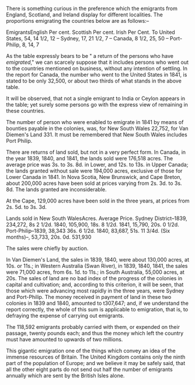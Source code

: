 There is something curious in the preference which the emigrants from
                    England, Scotland, and Ireland display for different localities. The proportions emigrating the countries below are as
                    follows:–EmigrantsEnglish Per cent. Scottish Per cent. Irish Per Cent. To United States,
                    54, 14 1/2, 12 – Sydney, 17, 21 1/2, 7 – Canada, 8 1/2,
                    25, 50 – Port-Philip, 8, 14, 7As the table expressly bears to be " a return of the persons who have *emigrated*," we can scarcely suppose that it includes
                    persons who went out to the countries mentioned on business, without any
                    intention of settling. In the report for Canada, the number who went
                    to the United States in 1841, is stated to be only 32,500, or about two thirds of what stands in the above table.It will be observed, that not a single emigrant to India or Ceylon appears
                    in the table; yet surely some persons go with the express view
                    of remaining in these countries.The number of person who were enabled to emigrate in 1841 by means of
                    bounties payable in the colonies, was, for New South Wales 22,752, for
                    Van Diemen's Land 331. It must be remembered that New South
                    Wales includes Port Philip.There are returns of land sold, but not in a very perfect form. In Canada,
                    in the year 1839, 1840, and 1841, the lands sold were 176,518 acres.
                    The average price was 3s. to 3s. 8d. in Lower, and 12s. to 13s. in
                    Upper Canada; the lands granted without sale were 194,000 acres, exclusive
                    of those for Lower Canada in 1841. In Nova Scotia, New Brunswick, and
                    Cape Breton, about 200,000 acres have been sold at prices varying from 2s.
                    3d. to 3s. 8d. The lands granted are inconsiderable.At the Cape, 129,000 acres have been sold in the three years, at prices from
                    2s. 5d. to 3s. 3d.Lands sold in New South WalesAcres. Average Price. Sydney District–1839, 234,272, 8s 2 1/2d.
                    1840, 105,900, 18s. 8 1/2d. 1841, 15,790, 20s. 0 1/2d.
                    Port-Philip–1839, 38,343 36s. 6 1/2d. 1840, 83,687, 51s. 11
                    3/4d. (Six months)–, 53,733, 20s. 0d. 531,930The sales were chiefly by auction.In Van Diemen's Land, the sales in 1839, 1840, were about 130,000 acres, at
                    10s. or 11s.; in Western Australia (Swan River), in 1839, 1840,
                    1841, the sales were 71,000 acres, from 6s. 1d. to 11s.; in South
                    Australia, 55,000 acres, at 20s. The sales of land are no bad index of the
                    progress of the colonies in capital and cultivation; and, according to this criterion, it will be seen, that those which
                    were advancing most rapidly in the three years, were Sydney and
                    Port-Philip. The money received in payment of land in these two colonies
                    in 1839 and 1840, amounted to t307,647; and, if we understand the
                    report correctly, the whole of this sum is applicable to emigration, that
                    is, to defraying the expense of carrying out emigrants.The 118,592 emigrants probably carried with them, or expended on their
                    passage, twenty pounds each; and thus the money which left the country
                    must have amounted to upwards of two millions.This gigantic emigration one of the things which convey an idea of the
                    immense resources of Britain. The United Kingdom contains only the
                    ninth part of the population of Europe; and we believe it may be
                    safely said, that all the other eight parts do not send out half the number
                    of emigrants annually which are sent by the British Isles alone.